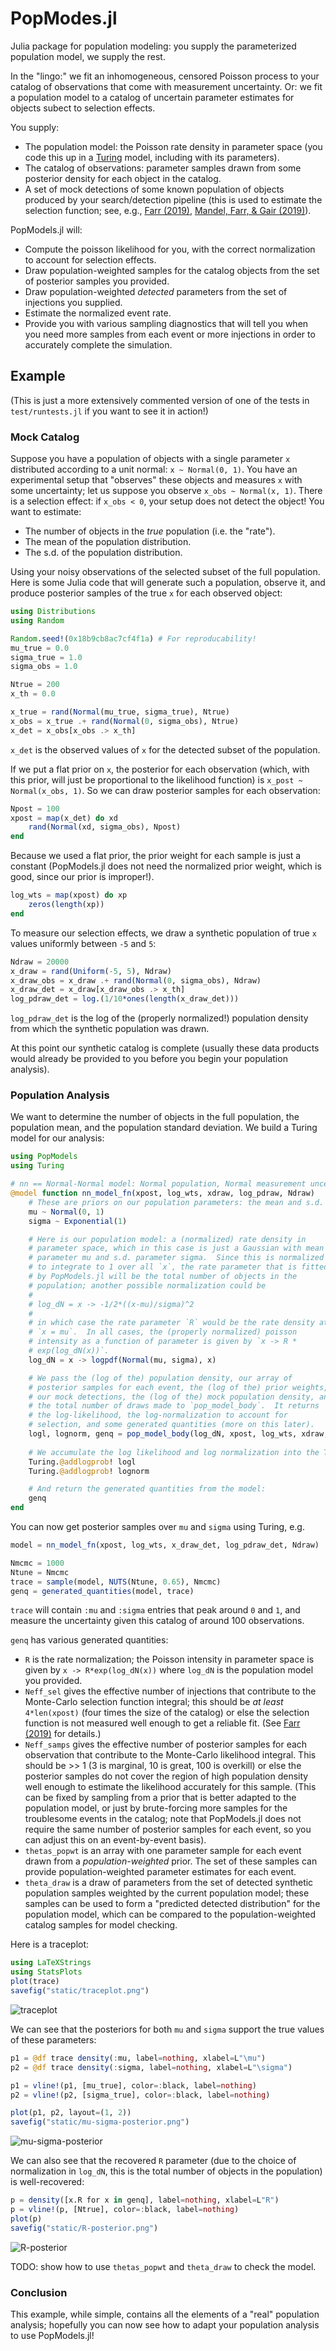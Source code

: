 # PopModes.jl

Julia package for population modeling: you supply the parameterized population
model, we supply the rest.  

In the "lingo:" we fit an inhomogeneous, censored Poisson process to your
catalog of observations that come with measurement uncertainty.  Or: we fit a
population model to a catalog of uncertain parameter estimates for objects
subect to selection effects.  

You supply:

* The population model: the Poisson rate density in parameter space (you code
  this up in a [Turing](https://turing.ml) model, including with its parameters).
* The catalog of observations: parameter samples drawn from some posterior
  density for each object in the catalog.
* A set of mock detections of some known population of objects produced by your
  search/detection pipeline (this is used to estimate the selection function;
  see, e.g., [Farr
  (2019)](https://ui.adsabs.harvard.edu/abs/2019RNAAS...3...66F/abstract),
  [Mandel, Farr, & Gair
  (2019)](https://ui.adsabs.harvard.edu/abs/2019MNRAS.486.1086M/abstract)).

PopModels.jl will:

* Compute the poisson likelihood for you, with the correct normalization to
  account for selection effects.
* Draw population-weighted samples for the catalog objects from the set of
  posterior samples you provided.
* Draw population-weighted *detected* parameters from the set of injections you
  supplied.
* Estimate the normalized event rate.
* Provide you with various sampling diagnostics that will tell you when you need
  more samples from each event or more injections in order to accurately
  complete the simulation.

## Example

(This is just a more extensively commented version of one of the tests in
`test/runtests.jl` if you want to see it in action!)

### Mock Catalog

Suppose you have a population of objects with a single parameter `x` distributed
according to a unit normal: `x ~ Normal(0, 1)`.  You have an experimental setup
that "observes" these objects and measures `x` with some uncertainty; let us
suppose you observe `x_obs ~ Normal(x, 1)`.  There is a selection effect: if
`x_obs < 0`, your setup does not detect the object!  You want to estimate:

* The number of objects in the *true* population (i.e. the "rate").
* The mean of the population distribution.
* The s.d. of the population distribution.

Using your noisy observations of the selected subset of the full population.
Here is some Julia code that will generate such a population, observe it, and
produce posterior samples of the true `x` for each observed object:

```julia
using Distributions
using Random

Random.seed!(0x18b9cb8ac7cf4f1a) # For reproducability!
mu_true = 0.0
sigma_true = 1.0
sigma_obs = 1.0

Ntrue = 200
x_th = 0.0

x_true = rand(Normal(mu_true, sigma_true), Ntrue)
x_obs = x_true .+ rand(Normal(0, sigma_obs), Ntrue)
x_det = x_obs[x_obs .> x_th]
```

`x_det` is the observed values of `x` for the detected subset of the population.

If we put a flat prior on `x`, the posterior for each observation (which, with
this prior, will just be proportional to the likelihood function) is `x_post ~
Normal(x_obs, 1)`.  So we can draw posterior samples for each observation:

```julia
Npost = 100
xpost = map(x_det) do xd
    rand(Normal(xd, sigma_obs), Npost)
end
```

Because we used a flat prior, the prior weight for each sample is just a
constant (PopModels.jl does not need the normalized prior weight, which is good,
since our prior is improper!).

```julia
log_wts = map(xpost) do xp
    zeros(length(xp))
end
```

To measure our selection effects, we draw a synthetic population of true `x`
values uniformly between `-5` and `5`:

```julia
Ndraw = 20000
x_draw = rand(Uniform(-5, 5), Ndraw)
x_draw_obs = x_draw .+ rand(Normal(0, sigma_obs), Ndraw)
x_draw_det = x_draw[x_draw_obs .> x_th]
log_pdraw_det = log.(1/10*ones(length(x_draw_det)))
```

`log_pdraw_det` is the log of the (properly normalized!) population density from
which the synthetic population was drawn.  

At this point our synthetic catalog is complete (usually these data products
would already be provided to you before you begin your population analysis).

### Population Analysis

We want to determine the number of objects in the full population, the
population mean, and the population standard deviation.  We build a Turing model
for our analysis:

```julia
using PopModels
using Turing

# nn == Normal-Normal model: Normal population, Normal measurement uncertainty.
@model function nn_model_fn(xpost, log_wts, xdraw, log_pdraw, Ndraw)
    # These are priors on our population parameters: the mean and s.d. of the population
    mu ~ Normal(0, 1)
    sigma ~ Exponential(1)

    # Here is our population model: a (normalized) rate density in
    # parameter space, which in this case is just a Gaussian with mean
    # parameter mu and s.d. parameter sigma.  Since this is normalized
    # to integrate to 1 over all `x`, the rate parameter that is fitted
    # by PopModels.jl will be the total number of objects in the
    # population; another possible normalization could be 
    #
    # log_dN = x -> -1/2*((x-mu)/sigma)^2
    #
    # in which case the rate parameter `R` would be the rate density at
    # `x = mu`.  In all cases, the (properly normalized) poisson
    # intensity as a function of parameter is given by `x -> R *
    # exp(log_dN(x))`.
    log_dN = x -> logpdf(Normal(mu, sigma), x)

    # We pass the (log of the) population density, our array of
    # posterior samples for each event, the (log of the) prior weights,
    # our mock detections, the (log of the) mock population density, and
    # the total number of draws made to `pop_model_body`.  It returns
    # the log-likelihood, the log-normalization to account for
    # selection, and some generated quantities (more on this later).
    logl, lognorm, genq = pop_model_body(log_dN, xpost, log_wts, xdraw, log_pdraw, Ndraw)
    
    # We accumulate the log likelihood and log normalization into the Turing model.
    Turing.@addlogprob! logl
    Turing.@addlogprob! lognorm

    # And return the generated quantities from the model:
    genq
end
```

You can now get posterior samples over `mu` and `sigma` using Turing, e.g.

```julia
model = nn_model_fn(xpost, log_wts, x_draw_det, log_pdraw_det, Ndraw)

Nmcmc = 1000
Ntune = Nmcmc
trace = sample(model, NUTS(Ntune, 0.65), Nmcmc)
genq = generated_quantities(model, trace)
```

`trace` will contain `:mu` and `:sigma` entries that peak around `0` and `1`,
and measure the uncertainty given this catalog of around 100 observations.  

`genq` has various generated quantities:

* `R` is the rate normalization; the Poisson intensity in parameter space is
  given by `x -> R*exp(log_dN(x))` where `log_dN` is the population model you
  provided.
* `Neff_sel` gives the effective number of injections that contribute to the
  Monte-Carlo selection function integral; this should be *at least*
  `4*len(xpost)` (four times the size of the catalog) or else the selection
  function is not measured well enough to get a reliable fit.  (See [Farr
  (2019)](https://ui.adsabs.harvard.edu/abs/2019RNAAS...3...66F/abstract) for
  details.)
* `Neff_samps` gives the effective number of posterior samples for each
  observation that contribute to the Monte-Carlo likelihood integral.  This
  should be >> 1 (3 is marginal, 10 is great, 100 is overkill) or else the
  posterior samples do not cover the region of high population density well
  enough to estimate the likelihood accurately for this sample.  (This can be
  fixed by sampling from a prior that is better adapted to the population model,
  or just by brute-forcing more samples for the troublesome events in the
  catalog; note that PopModels.jl does not require the same number of posterior
  samples for each event, so you can adjust this on an event-by-event basis).
* `thetas_popwt` is an array with one parameter sample for each event drawn from
  a *population-weighted* prior.  The set of these samples can provide
  population-weighted parameter estimates for each event.
* `theta_draw` is a draw of parameters from the set of detected synthetic
  population samples weighted by the current population model; these samples can
  be used to form a "predicted detected distribution" for the population model,
  which can be compared to the population-weighted catalog samples for model
  checking.
  
Here is a traceplot:

```julia
using LaTeXStrings
using StatsPlots
plot(trace)
savefig("static/traceplot.png")
```

![traceplot](static/traceplot.png)

We can see that the posteriors for both `mu` and `sigma` support the true values
of these parameters: 

```julia
p1 = @df trace density(:mu, label=nothing, xlabel=L"\mu")
p2 = @df trace density(:sigma, label=nothing, xlabel=L"\sigma")

p1 = vline!(p1, [mu_true], color=:black, label=nothing)
p2 = vline!(p2, [sigma_true], color=:black, label=nothing)

plot(p1, p2, layout=(1, 2))
savefig("static/mu-sigma-posterior.png")
```

![mu-sigma-posterior](static/mu-sigma-posterior.png)

We can also see that the recovered `R` parameter (due to the choice of
normalization in `log_dN`, this is the total number of objects in the
population) is well-recovered:

```julia
p = density([x.R for x in genq], label=nothing, xlabel=L"R")
p = vline!(p, [Ntrue], color=:black, label=nothing)
plot(p)
savefig("static/R-posterior.png")
```

![R-posterior](static/R-posterior.png)

TODO: show how to use `thetas_popwt` and `theta_draw` to check the model.

### Conclusion

This example, while simple, contains all the elements of a "real" population
analysis; hopefully you can now see how to adapt your population analysis to use
PopModels.jl!